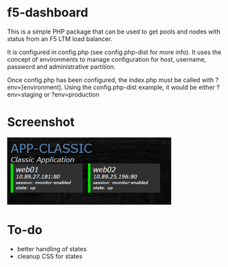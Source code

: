 f5-dashboard
============
This is a simple PHP package that can be used to get pools and nodes with status from an F5 LTM load balancer.

It is configured in config.php (see config.php-dist for more info). It uses the concept of environments to manage configuration for host, username, password and administrative partition.

Once config.php has been configured, the index.php must be called with ?env=[environment]. Using the config.php-dist example, it would be either ?env=staging or ?env=production

Screenshot
==========
![Screenshot of the dashboard](/screenshot.png?raw=true "Screenshot of the dashboard")

To-do
=====
* better handling of states
* cleanup CSS for states

